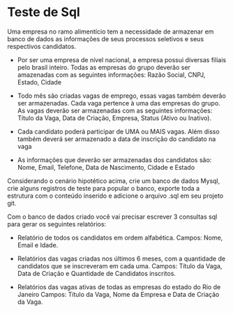 # Teste de Sql

Uma empresa no ramo alimentício tem a necessidade de armazenar em banco de dados as informações de seus processos seletivos e seus respectivos candidatos.

- Por ser uma empresa de nível nacional, a empresa possui diversas filiais pelo brasil inteiro. Todas as empresas do grupo deverão ser amazenadas com as seguintes informações: Razão Social, CNPJ, Estado, Cidade

- Todo mês são criadas vagas de emprego, essas vagas também deverão ser armazenadas. Cada vaga pertence à uma das empresas do grupo. 
As vagas deverão ser armazenadas com as seguintes informações: Título da Vaga, Data de Criação, Empresa, Status (Ativo ou Inativo).

- Cada candidato poderá participar de UMA ou MAIS vagas. Além disso também deverá ser armazenado a data de inscrição do candidato na vaga

- As informações que deverão ser armazenadas dos candidatos são: Nome, Email, Telefone, Data de Nascimento, Cidade e Estado 
 

Considerando o cenário hipotético acima, crie um banco de dados Mysql, crie alguns registros de teste para popular o banco, exporte toda a estrutura com o conteúdo inserido e adicione o arquivo .sql em seu projeto git.

Com o banco de dados criado você vai precisar escrever 3 consultas sql para gerar os seguintes relatórios:



- Relatório de todos os candidatos em ordem alfabética.
Campos: Nome, Email e Idade.

- Relatórios das vagas criadas nos últimos 6 meses, com a quantidade de candidatos que se inscreveram em cada uma. 
Campos: Título da Vaga, Data de Criação e Quantidade de Candidatos inscritos.

- Relatórios das vagas ativas de todas as empresas do estado do Rio de Janeiro
Campos: Título da Vaga, Nome da Empresa e Data de Criação da Vaga.
